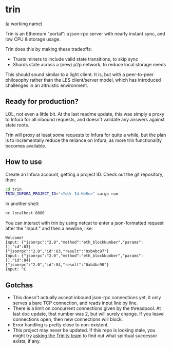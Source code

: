 # trin
(a working name)

Trin is an Ethereum "portal": a json-rpc server with nearly instant sync, and
low CPU & storage usage.

Trin does this by making these tradeoffs:
- Trusts miners to include valid state transitions, to skip sync
- Shards state across a (new) p2p network, to reduce local storage needs

This should sound similar to a light client. It is, but with a peer-to-peer
philosophy rather than the LES client/server model, which has introduced
challenges in an altruistic environment.

## Ready for production?

LOL, not even a little bit. At the last readme update, this was simply a proxy
to Infura for all inbound requests, and doesn't validate any answers against
state roots.

Trin will proxy at least *some* requests to Infura for quite a while, but the
plan is to incrementally reduce the reliance on Infura, as more trin
functionality becomes available.

## How to use

Create an Infura account, getting a project ID. Check out the git repository, then:

```sh
cd trin
TRIN_INFURA_PROJECT_ID="<YoUr-Id-HeRe>" cargo run
```

In another shell:
```sh
nc localhost 8080
```

You can interact with trin by using netcat to enter a json-formatted request
after the "Input:" and then a newline, like:
```
Welcome!
Input: {"jsonrpc":"2.0","method":"eth_blockNumber","params":[],"id":83}
{"jsonrpc":"2.0","id":83,"result":"0xb4bc97"}
Input: {"jsonrpc":"2.0","method":"eth_blockNumber","params":[],"id":84}
{"jsonrpc":"2.0","id":84,"result":"0xb4bc98"}
Input: ^C
```

## Gotchas

- This doesn't actually accept inbound json-rpc connections yet, it only serves
  a bare TCP connection, and reads input line by line.
- There is a limit on concurrent connections given by the threadpool. At last
  doc update, that number was 2, but will surely change. If you leave
  connections open, then new connections will block.
- Error handling is pretty close to non-existent.
- This project may never be updated. If this repo is looking stale, you might
  try [asking the Trinity team](https://gitter.im/ethereum/trinity) to find out
  what spiritual successor exists, if any.
